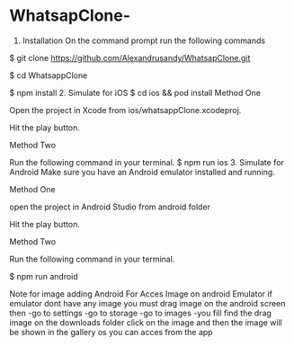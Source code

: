 # WhatsapClone-

1. Installation
On the command prompt run the following commands

$ git clone https://github.com/Alexandrusandy/WhatsapClone.git

$ cd WhatsappClone

$ npm install
2. Simulate for iOS
$ cd ios && pod install
Method One

Open the project in Xcode from ios/whatsappClone.xcodeproj.

Hit the play button.

Method Two

Run the following command in your terminal.
$ npm run ios
3. Simulate for Android
Make sure you have an Android emulator installed and running.

Method One

open the project in Android Studio from android folder

Hit the play button.

Method Two

Run the following command in your terminal.

$ npm run android 

Note for image adding Android
For Acces Image on android Emulator if emulator dont have any image  you must drag image on the android screen then 
-go to settings 
-go to storage
-go to images
-you fill find the drag image on the downloads folder click on the image and then the image will be shown in the gallery os you can acces from the app


